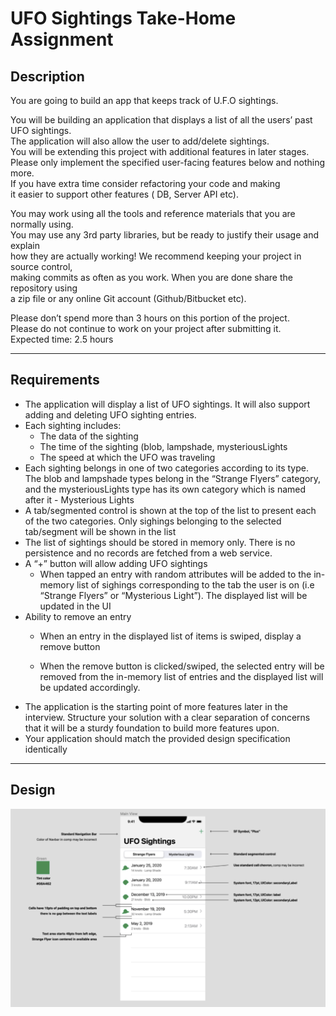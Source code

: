 # UFO Sightings Take-Home Assignment

## Description
You are going to build an app that keeps track of U.F.O sightings.

You will be building an application that displays a list of all the users’ past UFO sightings. <br>
The application will also allow the user to add/delete sightings.  <br>
You will be extending this project with additional features in later stages. <br>
Please only implement the specified user-facing features below and nothing more.  <br>
If you have extra time consider refactoring your code and making  <br>
it easier to support other features ( DB, Server API etc). <br>

You may work using all the tools and reference materials that you are normally using.  <br>
You may use any 3rd party libraries, but be ready to justify their usage and explain  <br>
how they are actually working! We recommend keeping your project in source control,  <br>
making commits as often as you work. When you are done share the repository using  <br>
a zip file or any online Git account (Github/Bitbucket etc). <br>

Please don’t spend more than 3 hours on this portion of the project.  <br>
Please do not continue to work on your project after submitting it. <br>
Expected time: 2.5 hours

<hr>

## Requirements
- The application will display a list of UFO sightings. It will also support adding and deleting UFO sighting entries.
- Each sighting includes:
  - The data of the sighting
  - The time of the sighting (blob, lampshade, mysteriousLights
  - The speed at which the UFO was traveling
- Each sighting belongs in one of two categories according to its type. The blob and
lampshade types belong in the “Strange Flyers” category, and the mysteriousLights type
has its own category which is named after it - Mysterious Lights
- A tab/segmented control is shown at the top of the list to present each of the two
categories. Only sighings belonging to the selected tab/segment will be shown in the list
- The list of sightings should be stored in memory only. There is no persistence and no
records are fetched from a web service.
- A “+” button will allow adding UFO sightings
  - When tapped an entry with random attributes will be added to the in-memory list of sighings corresponding to the tab the user is on (i.e “Strange Flyers” or “Mysterious Light”). The displayed list will be updated in the UI
- Ability to remove an entry
  - When an entry in the displayed list of items is swiped, display a remove button
 
  - When the remove button is clicked/swiped, the selected entry will be removed from the in-memory list of entries and the displayed list will be updated accordingly.
- The application is the starting point of more features later in the interview. Structure your solution with a clear separation of concerns that it will be a sturdy foundation to build more features upon.
- Your application should match the provided design specification identically

<hr>

## Design
<img src="https://github.com/JamesSedlacek/UFOsightings/blob/main/Images/Design.png?raw=true">
